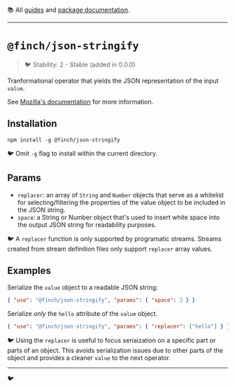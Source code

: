 :books: All [guides](/README.md#guides) and [package documentation](/README.md#package-documentation).

---

# `@finch/json-stringify`

> :bird: Stability: 2 - Stable (added in 0.0.0)

Tranformational operator that yields the JSON representation of the input `value`.

See [Mozilla's documentation](https://developer.mozilla.org/en-US/docs/Web/JavaScript/Reference/Global_Objects/JSON/stringify) for more information.

## Installation

```
npm install -g @finch/json-stringify
```

:bird: Omit `-g` flag to install within the current directory.

## Params

- `replacer`: an array of `String` and `Number` objects that serve as a whitelist for selecting/filtering the properties of the value object to be included in the JSON string.
- `space`: a String or Number object that's used to insert white space into the output JSON string for readability purposes.

:bird: A `replacer` function is only supported by programatic streams. Streams created from stream definition files only support `replacer` array values.

## Examples

Serialize the `value` object to a readable JSON string:

```json
{ "use": "@finch/json-stringify", "params": { "space": 2 } }
```

Serialize _only_ the `hello` attribute of the `value` object.

```json
{ "use": "@finch/json-stringify", "params": { "replacer": ["hello"] } }
```

:bird: Using the `replacer` is useful to focus seriaization on a specific part or parts of an object. This avoids serialization issues due to other parts of the object and provides a cleaner `value` to the next operator.

---

:bird:
